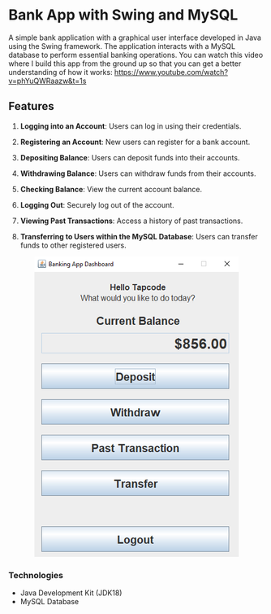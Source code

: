 # Bank App with Swing and MySQL

A simple bank application with a graphical user interface developed in Java using the Swing framework. The application interacts with a MySQL database to perform essential banking operations.
You can watch this video where I build this app from the ground up so that you can get a better understanding of how it works: https://www.youtube.com/watch?v=phYuQWRaazw&t=1s

## Features

1. **Logging into an Account**: Users can log in using their credentials.

2. **Registering an Account**: New users can register for a bank account.

3. **Depositing Balance**: Users can deposit funds into their accounts.

4. **Withdrawing Balance**: Users can withdraw funds from their accounts.

5. **Checking Balance**: View the current account balance.

6. **Logging Out**: Securely log out of the account.

7. **Viewing Past Transactions**: Access a history of past transactions.

8. **Transferring to Users within the MySQL Database**: Users can transfer funds to other registered users.

<p align="center">
  <img src="https://github.com/curadProgrammer/BankAppJava/blob/main/Screenshot_16.png" alt="Bank App Screenshot">
</p>

### Technologies

- Java Development Kit (JDK18)
- MySQL Database
